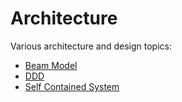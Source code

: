 # Architecture 

Various architecture and design topics:

* [Beam Model](beam-model)
* [DDD](ddd)
* [Self Contained System](scs-architecture)
